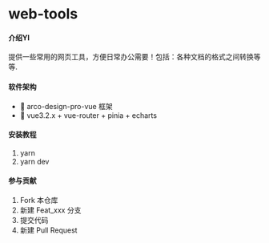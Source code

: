 # web-tools

#### 介绍YI
提供一些常用的网页工具，方便日常办公需要！包括：各种文档的格式之间转换等等.

#### 软件架构
- 💪 arco-design-pro-vue 框架
- 💪 vue3.2.x + vue-router + pinia + echarts



#### 安装教程

1.  yarn
2.  yarn dev


#### 参与贡献

1.  Fork 本仓库
2.  新建 Feat_xxx 分支
3.  提交代码
4.  新建 Pull Request


